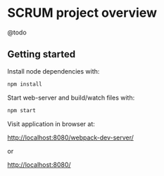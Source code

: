 # SCRUM project overview

@todo

## Getting started

Install node dependencies with:

```bash
npm install
```

Start web-server and build/watch files with:
 
```bash
npm start
```

Visit application in browser at:

[http://localhost:8080/webpack-dev-server/](http://localhost:8080/webpack-dev-server/)

or

[http://localhost:8080/](http://localhost:8080/)
